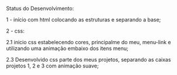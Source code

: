 Status do Desenvolvimento:
<p>1 - início com html colocando as estruturas e separando a base;</p>
<p>2 - css:</p>
<p>2.1 inicio css estabelecendo cores, principalme do meu, menu-link e utilizando uma animação embaixo dos itens menu;</p>
<p>2.3 Desenvolvido css parte dos meus projetos, separando as caixas projetos 1, 2 e 3 com animação suave;</p>